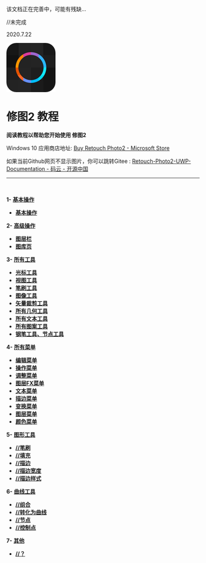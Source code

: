 该文档正在完善中，可能有残缺...

//未完成

2020.7.22


![Image](Assets/logo.png)
# **修图2 教程**
**阅读教程以帮助您开始使用 修图2**
 
 Windows 10 应用商店地址: 
[Buy Retouch Photo2 - Microsoft Store](https://www.microsoft.com/store/productId/9P76ZF661496)   
 
 如果当前Github网页不显示图片，你可以跳转Gitee : 
[Retouch-Photo2-UWP-Documentation - 码云 - 开源中国](https://gitee.com/ysdy44/Retouch-Photo2-UWP-Documentation/blob/master/README-ZH.md)   



---
<br/>

**1-** [**基本操作**](#基本操作)
   - [**基本操作**](zh-CN/BasicAction.md)


**2-** [**高级操作**](#高级操作)
   - [**图层栏**](zh-CN/AdvancedAction_LayerPanel.md)
   - [**图库页**](zh-CN/AdvancedAction_PhotosPage.md)


**3-** [**所有工具**](#所有工具)
   - [**光标工具**](zh-CN/Tools_CursorTool.md)
   - [**视图工具**](zh-CN/Tools_ViewTool.md)
   - [**笔刷工具**](zh-CN/Tools_BrushTool.md)
   - [**图像工具**](zh-CN/Tools_ImageTool.md)
   - [**矢量裁剪工具**](zh-CN/Tools_CropTool.md)
   - [**所有几何工具**](zh-CN/Tools_GeometrysTool.md)
   - [**所有文本工具**](zh-CN/Tools_TextsTool.md)
   - [**所有图案工具**](zh-CN/Tools_PatternsTool.md)
   - [**钢笔工具、节点工具**](zh-CN/Tools_PenNodeTool.md)



**4-** [**所有菜单**](#所有菜单)
   - [**编辑菜单**](zh-CN/Menus_EditMenu.md)
   - [**操作菜单**](zh-CN/Menus_OperateMenu.md)
   - [**调整菜单**](zh-CN/Menus_AdjustmentMenu.md)
   - [**图层FX菜单**](zh-CN/Menus_EffectMenu.md)
   - [**文本菜单**](zh-CN/Menus_TextMenu.md)
   - [**描边菜单**](zh-CN/Menus_StrokeMenu.md)
   - [**变换菜单**](zh-CN/Menus_TransformerMenu.md)
   - [**图层菜单**](zh-CN/Menus_LayerMenu.md)
   - [**颜色菜单**](zh-CN/Menus_ColorMenu.md)


**5-** [**图形工具**](#图形工具)
   - [**//笔刷**](#笔刷)
   - [**//填充**](#填充)
   - [**//描边**](#描边)
   - [**//描边宽度**](#描边宽度)
   - [**//描边样式**](#描边样式)


**6-** [**曲线工具**](#曲线工具)
  - [**//组合**](#组合)
  - [**//转化为曲线**](#转化为曲线)
  - [**//节点**](#节点)
  - [**//控制点**](#控制点)


**7-** [**其他**](#其他)
  - [**//？**](#？)